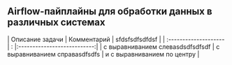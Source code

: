 ## Airflow-пайплайны для обработки данных в различных системах

| Описание задачи 			| Комментарий  | sfdsfsdfsdfdsf |
| :-------------------- | :		|:---------------------------:| 
| с выравниванием слеваsdsdfsdfsdf | с выравниванием справаsdfsdfs 	| и с выравниванием по центру |
